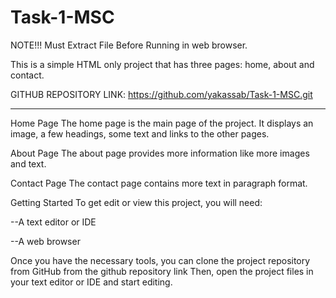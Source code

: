 ﻿# Task-1-MSC

NOTE!!! Must Extract File Before Running in web browser.

This is a simple HTML only project that has three pages: home, about and contact.

GITHUB REPOSITORY LINK: https://github.com/yakassab/Task-1-MSC.git

---------------------------------------------------------------------------------------------------------------------------------------------------------------

Home Page
The home page is the main page of the project. It displays an image, a few headings, some text and links to the other pages.

About Page
The about page provides more information like more images and text.

Contact Page
The contact page contains more text in paragraph format.

Getting Started
To get edit or view this project, you will need:

--A text editor or IDE

--A web browser

Once you have the necessary tools, you can clone the project repository from GitHub from the github repository link Then, open the project files in your text editor or IDE and start editing.

